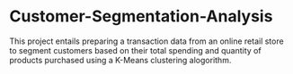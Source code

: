 # Customer-Segmentation-Analysis
This project entails preparing a transaction data from an online retail store to segment customers based on their total spending and quantity of products purchased using a K-Means clustering alogorithm. 
